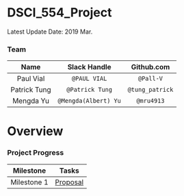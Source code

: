 # DSCI_554_Project

Latest Update Date: 2019 Mar.


### Team

| Name  | Slack Handle | Github.com |
| :------: | :---: | :----------: |
| Paul Vial | `@PAUL VIAL` | `@Pall-V`||
| Patrick Tung | `@Patrick Tung` | `@tung_patrick` |
| Mengda Yu | `@Mengda(Albert) Yu` | `@mru4913` |

# Overview



### Project Progress

| Milestone | Tasks |
| :------: | :---: |
| Milestone 1 | [Proposal](./Milestone1/proposal.md) |
